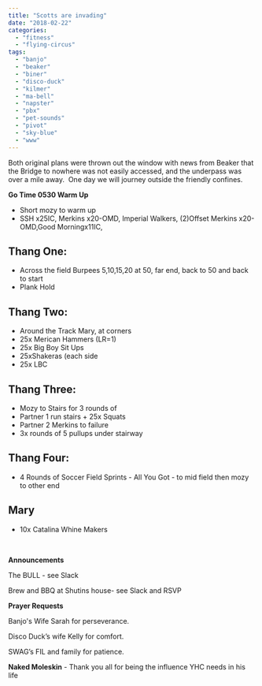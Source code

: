 ```yaml
---
title: "Scotts are invading"
date: "2018-02-22"
categories: 
  - "fitness"
  - "flying-circus"
tags: 
  - "banjo"
  - "beaker"
  - "biner"
  - "disco-duck"
  - "kilmer"
  - "ma-bell"
  - "napster"
  - "pbx"
  - "pet-sounds"
  - "pivot"
  - "sky-blue"
  - "www"
---
```


Both original plans were thrown out the window with news from Beaker that the Bridge to nowhere was not easily accessed, and the underpass was over a mile away.  One day we will journey outside the friendly confines.

**Go Time 0530 Warm Up**

- Short mozy to warm up  
- SSH x25IC, Merkins x20-OMD, Imperial Walkers, (2)Offset Merkins x20-OMD,Good Morningx11IC,

## **Thang One:**  

- Across the field Burpees 5,10,15,20 at 50, far end, back to 50 and back to start
- Plank Hold

## **Thang Two:**

- Around the Track Mary, at corners
- 25x Merican Hammers (LR=1)
- 25x Big Boy Sit Ups
- 25xShakeras (each side
- 25x LBC

## **Thang Three:**

- Mozy to Stairs for 3 rounds of
- Partner 1 run stairs + 25x Squats
- Partner 2 Merkins to failure
- 3x rounds of 5 pullups under stairway

## **Thang Four:**

- 4 Rounds of Soccer Field Sprints - All You Got - to mid field then mozy to other end

## **Mary**

- 10x Catalina Whine Makers

 

**Announcements**

The BULL - see Slack

Brew and BBQ at Shutins house- see Slack and RSVP

**Prayer Requests**

Banjo's Wife Sarah for perseverance.  

Disco Duck’s wife Kelly for comfort.

SWAG’s FIL and family for patience.

**Naked Moleskin** - Thank you all for being the influence YHC needs in his life
